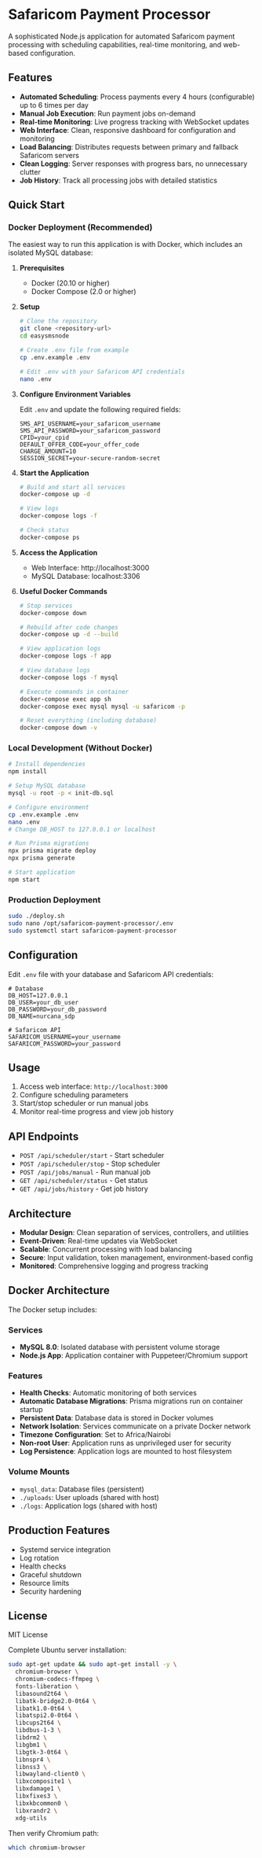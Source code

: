 # Safaricom Payment Processor

A sophisticated Node.js application for automated Safaricom payment processing with scheduling capabilities, real-time monitoring, and web-based configuration.

## Features

- **Automated Scheduling**: Process payments every 4 hours (configurable) up to 6 times per day
- **Manual Job Execution**: Run payment jobs on-demand
- **Real-time Monitoring**: Live progress tracking with WebSocket updates
- **Web Interface**: Clean, responsive dashboard for configuration and monitoring
- **Load Balancing**: Distributes requests between primary and fallback Safaricom servers
- **Clean Logging**: Server responses with progress bars, no unnecessary clutter
- **Job History**: Track all processing jobs with detailed statistics

## Quick Start

### Docker Deployment (Recommended)

The easiest way to run this application is with Docker, which includes an isolated MySQL database:

1. **Prerequisites**
   - Docker (20.10 or higher)
   - Docker Compose (2.0 or higher)

2. **Setup**
   ```bash
   # Clone the repository
   git clone <repository-url>
   cd easysmsnode

   # Create .env file from example
   cp .env.example .env

   # Edit .env with your Safaricom API credentials
   nano .env
   ```

3. **Configure Environment Variables**

   Edit `.env` and update the following required fields:
   ```env
   SMS_API_USERNAME=your_safaricom_username
   SMS_API_PASSWORD=your_safaricom_password
   CPID=your_cpid
   DEFAULT_OFFER_CODE=your_offer_code
   CHARGE_AMOUNT=10
   SESSION_SECRET=your-secure-random-secret
   ```

4. **Start the Application**
   ```bash
   # Build and start all services
   docker-compose up -d

   # View logs
   docker-compose logs -f

   # Check status
   docker-compose ps
   ```

5. **Access the Application**
   - Web Interface: http://localhost:3000
   - MySQL Database: localhost:3306

6. **Useful Docker Commands**
   ```bash
   # Stop services
   docker-compose down

   # Rebuild after code changes
   docker-compose up -d --build

   # View application logs
   docker-compose logs -f app

   # View database logs
   docker-compose logs -f mysql

   # Execute commands in container
   docker-compose exec app sh
   docker-compose exec mysql mysql -u safaricom -p

   # Reset everything (including database)
   docker-compose down -v
   ```

### Local Development (Without Docker)

```bash
# Install dependencies
npm install

# Setup MySQL database
mysql -u root -p < init-db.sql

# Configure environment
cp .env.example .env
nano .env
# Change DB_HOST to 127.0.0.1 or localhost

# Run Prisma migrations
npx prisma migrate deploy
npx prisma generate

# Start application
npm start
```

### Production Deployment
```bash
sudo ./deploy.sh
sudo nano /opt/safaricom-payment-processor/.env
sudo systemctl start safaricom-payment-processor
```

## Configuration

Edit `.env` file with your database and Safaricom API credentials:

```env
# Database
DB_HOST=127.0.0.1
DB_USER=your_db_user
DB_PASSWORD=your_db_password
DB_NAME=nurcana_sdp

# Safaricom API
SAFARICOM_USERNAME=your_username
SAFARICOM_PASSWORD=your_password
```

## Usage

1. Access web interface: `http://localhost:3000`
2. Configure scheduling parameters
3. Start/stop scheduler or run manual jobs
4. Monitor real-time progress and view job history

## API Endpoints

- `POST /api/scheduler/start` - Start scheduler
- `POST /api/scheduler/stop` - Stop scheduler
- `POST /api/jobs/manual` - Run manual job
- `GET /api/scheduler/status` - Get status
- `GET /api/jobs/history` - Get job history

## Architecture

- **Modular Design**: Clean separation of services, controllers, and utilities
- **Event-Driven**: Real-time updates via WebSocket
- **Scalable**: Concurrent processing with load balancing
- **Secure**: Input validation, token management, environment-based config
- **Monitored**: Comprehensive logging and progress tracking

## Docker Architecture

The Docker setup includes:

### Services
- **MySQL 8.0**: Isolated database with persistent volume storage
- **Node.js App**: Application container with Puppeteer/Chromium support

### Features
- **Health Checks**: Automatic monitoring of both services
- **Automatic Database Migrations**: Prisma migrations run on container startup
- **Persistent Data**: Database data is stored in Docker volumes
- **Network Isolation**: Services communicate on a private Docker network
- **Timezone Configuration**: Set to Africa/Nairobi
- **Non-root User**: Application runs as unprivileged user for security
- **Log Persistence**: Application logs are mounted to host filesystem

### Volume Mounts
- `mysql_data`: Database files (persistent)
- `./uploads`: User uploads (shared with host)
- `./logs`: Application logs (shared with host)

## Production Features

- Systemd service integration
- Log rotation
- Health checks
- Graceful shutdown
- Resource limits
- Security hardening

## License

MIT License


<!-- More misc -->

Complete Ubuntu server installation:
```bash
sudo apt-get update && sudo apt-get install -y \
  chromium-browser \
  chromium-codecs-ffmpeg \
  fonts-liberation \
  libasound2t64 \
  libatk-bridge2.0-0t64 \
  libatk1.0-0t64 \
  libatspi2.0-0t64 \
  libcups2t64 \
  libdbus-1-3 \
  libdrm2 \
  libgbm1 \
  libgtk-3-0t64 \
  libnspr4 \
  libnss3 \
  libwayland-client0 \
  libxcomposite1 \
  libxdamage1 \
  libxfixes3 \
  libxkbcommon0 \
  libxrandr2 \
  xdg-utils

  ```

  Then verify Chromium path:
```bash
which chromium-browser
```